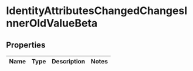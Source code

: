 # IdentityAttributesChangedChangesInnerOldValueBeta

## Properties

Name | Type | Description | Notes
------------ | ------------- | ------------- | -------------

